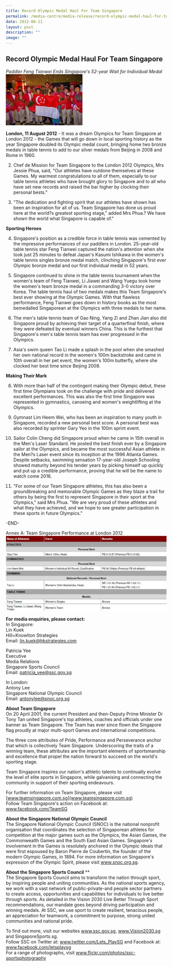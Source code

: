 ```yaml
---
title: Record Olympic Medal Haul For Team Singapore
permalink: /media-centre/media-release/record-olympic-medal-haul-for-team-singapore/
date: 2012-08-11
layout: post
description: ""
image: ""
---
```

## **Record Olympic Medal Haul For Team Singapore**

*Paddler Feng Tianwei Ends Singapore's 52-year Wait for Individual Medal*
![](/images/Media%20Centre/Media%20Release/2012/Aug/RECORDOLYMPICMEDALHAULFORTEAMSINGAPOREMainPar0042Imagegif.gif)
	
**London, 11 August 2012** - It was a dream Olympics for Team Singapore at London 2012 - the Games that will go down in local sporting history as the year Singapore doubled its Olympic medal count, bringing home two bronze medals in table tennis to add to our silver medals from Beijing in 2008 and Rome in 1960.

2. Chef de Mission for Team Singapore to the London 2012 Olympics, Mrs Jessie Phua, said, "Our athletes have outdone themselves at these Games. My warmest congratulations to all of them, especially to our table tennis athletes who have brought glory to Singapore and to all who have set new records and raised the bar higher by clocking their personal bests."

3. "The dedication and fighting spirit that our athletes have shown has been an inspiration for all of us. Team Singapore has done us proud here at the world?s greatest sporting stage," added Mrs Phua.? We have shown the world what Singapore is capable of."

**Sporting Heroes**

4. Singapore's position as a credible force in table tennis was cemented by the impressive performances of our paddlers in London. 25-year-old table tennis star Feng Tianwei captured the nation's attention when she took just 25 minutes to defeat Japan's Kasumi Ishikawa in the women's table tennis singles bronze medal match, clinching Singapore's first ever Olympic bronze medal and our first individual medal in 52 years.

5. Singapore continued to shine in the table tennis tournament when the women's team of Feng Tianwei, Li Jiawei and Wang Yuegu took home the women's team bronze medal in a commanding 3-0 victory over Korea. The table tennis haul of two medals makes this Team Singapore's best ever showing at the Olympic Games. With that flawless performance, Feng Tianwei goes down in history books as the most bemedalled Singaporean at the Olympics with three medals to her name.

6. The men's table tennis team of Gao Ning, Yang Zi and Zhan Jian also did Singapore proud by achieving their target of a quarterfinal finish, where they were defeated by eventual winners China. This is the furthest that Singapore's men's table tennis team has ever progressed in the Olympics.

7. Asia's swim queen Tao Li made a splash in the pool when she smashed her own national record in the women's 100m backstroke and came in 10th overall in her pet event, the women's 100m butterfly, where she clocked her best time since Beijing 2008.

**Making Their Mark**

8. With more than half of the contingent making their Olympic debut, these first time Olympians took on the challenge with pride and delivered excellent performances. This was also the first time Singapore was represented in gymnastics, canoeing and women's weightlifting at the Olympics.

9. Gymnast Lim Heem Wei, who has been an inspiration to many youth in Singapore, recorded a new personal best score. A personal best was also recorded by sprinter Gary Yeo in the 100m sprint event.

10. Sailor Colin Cheng did Singapore proud when he came in 15th overall in the Men's Laser Standard. He posted the best finish ever by a Singapore sailor at the Olympics, and became the most successful Asian athlete in the Men?s Laser event since its inception at the 1996 Atlanta Games. Despite setbacks, swimming sensation 17-year-old Joseph Schooling showed maturity beyond his tender years by picking himself up quickly and put up a credible performance, proving that he will be the name to watch come 2016.

11. "For some of our Team Singapore athletes, this has also been a groundbreaking and memorable Olympic Games as they blaze a trail for others by being the first to represent Singapore in their sport at the Olympics," said Mrs Phua. "We are very proud of these athletes and what they have achieved, and we hope to see greater participation in these sports in future Olympics."

-END-

Annex A: Team Singapore Performance at London 2012
![](/images/Media%20Centre/Media%20Release/2012/Aug/RECORDOLYMPICMEDALHAULFORTEAMSINGAPOREMainPar0051Imagegif.gif)

**For media enquiries, please contact:**
<br>
In Singapore:
<br>Lin Kuek
<br>Hill+Knowlton Strategies
<br>Email: [lin.kuek@hkstrategies.com](lin.kuek@hkstrategies.com)

Patricia Yee
<br>Executive
<br>Media Relations
<br>Singapore Sports Council
<br>Email: [patricia_yee@ssc.gov.sg](patricia_yee@ssc.gov.sg)

In London:
<br>Antony Lee
<br>Singapore National Olympic Council
<br>Email: [antonylee@snoc.org.sg](antonylee@snoc.org.sg)

**About Team Singapore**
<br>
On 20 April 2001, the current President and then-Deputy Prime Minister Dr Tony Tan united Singapore's top athletes, coaches and officials under one banner as Team Singapore. The Team has ever since flown the Singapore flag proudly at major multi-sport Games and international competitions.

The three core attributes of Pride, Performance and Perseverance anchor that which is collectively Team Singapore. Underscoring the traits of a winning team, these attributes are the important elements of sportsmanship and excellence that propel the nation forward to succeed on the world's sporting stage.

Team Singapore inspires our nation's athletic talents to continually evolve the level of elite sports in Singapore, while galvanising and connecting the community in support of their sporting endeavours.

For further information on Team Singapore, please visit [www.teamsingapore.com.sg](www.teamsingapore.com.sg)
<br>
Follow Team Singapore's action on Facebook at: www.facebook.com/TeamSG

**About the Singapore National Olympic Council**
<br>
The Singapore National Olympic Council (SNOC) is the national nonprofit organisation that coordinates the selection of Singaporean athletes for competition at the major games such as the Olympics, the Asian Games, the Commonwealth Games and the South East Asian Games. Singapore's involvement in the Games is resolutely anchored in the Olympic ideals that were first espoused by Baron Pierre de Coubertin, the founder of the modern Olympic Games, in 1894. For more information on Singapore's expression of the Olympic Spirit, please visit www.snoc.org.sg.

**About the Singapore Sports Council**
**<br>
The Singapore Sports Council aims to transform the nation through sport, by inspiring people and uniting communities. As the national sports agency, we work with a vast network of public-private-and people sector partners to create access, opportunities and capabilities for individuals to live better through sports. As detailed in the Vision 2030 Live Better Through Sport recommendations, our mandate goes beyond driving participation and winning medals. At SSC, we use sport to create resilient, tenacious people, an appreciation for teamwork, a commitment to purpose, strong united communities and national pride.

To find out more, visit our websites www.ssc.gov.sg, www.Vision2030.sg and SingaporeSports.sg.
<br>
Follow SSC on Twitter at: www.twitter.com/Lets_PlaySG and Facebook at: www.facebook.com/letsplaysg
<br>
For a range of photographs, visit www.flickr.com/photos/ssc-sportsphotography